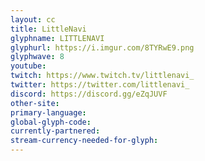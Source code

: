 ```yaml
---
layout: cc
title: LittleNavi
glyphname: LITTLENAVI
glyphurl: https://i.imgur.com/8TYRwE9.png
glyphwave: 8
youtube: 
twitch: https://www.twitch.tv/littlenavi_
twitter: https://twitter.com/littlenavi_
discord: https://discord.gg/eZqJUVF
other-site: 
primary-language: 
global-glyph-code: 
currently-partnered: 
stream-currency-needed-for-glyph: 
---
```


